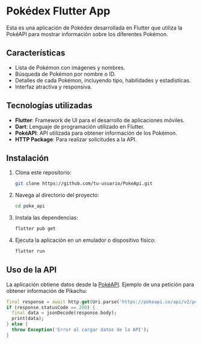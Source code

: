 # Pokédex Flutter App

Esta es una aplicación de Pokédex desarrollada en Flutter que utiliza la PokéAPI para mostrar información sobre los diferentes Pokémon.

## Características
- Lista de Pokémon con imágenes y nombres.
- Búsqueda de Pokémon por nombre o ID.
- Detalles de cada Pokémon, incluyendo tipo, habilidades y estadísticas.
- Interfaz atractiva y responsiva.

## Tecnologías utilizadas
- **Flutter**: Framework de UI para el desarrollo de aplicaciones móviles.
- **Dart**: Lenguaje de programación utilizado en Flutter.
- **PokéAPI**: API utilizada para obtener información de los Pokémon.
- **HTTP Package**: Para realizar solicitudes a la API.

## Instalación
1. Clona este repositorio:
   ```sh
   git clone https://github.com/tu-usuario/PokeApi.git
   ```
2. Navega al directorio del proyecto:
   ```sh
   cd poke_api
   ```
3. Instala las dependencias:
   ```sh
   flutter pub get
   ```
4. Ejecuta la aplicación en un emulador o dispositivo físico:
   ```sh
   flutter run
   ```

## Uso de la API
La aplicación obtiene datos desde la [PokéAPI](https://pokeapi.co/). Ejemplo de una petición para obtener información de Pikachu:
```dart
final response = await http.get(Uri.parse('https://pokeapi.co/api/v2/pokemon/pikachu'));
if (response.statusCode == 200) {
  final data = jsonDecode(response.body);
  print(data);
} else {
  throw Exception('Error al cargar datos de la API');
}
```
